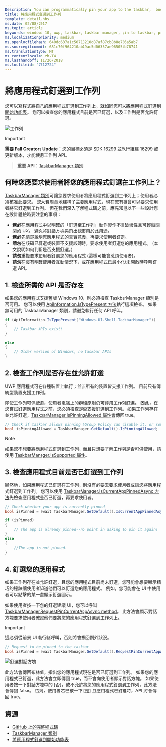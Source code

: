 ```yaml
---
Description: You can programmatically pin your app to the taskbar,  bnd you can check if it's currently pinned.
title: 將應用程式釘選到工作列
template: detail.hbs
ms.date: 02/08/2017
ms.topic: article
keywords: windows 10, uwp, taskbar, taskbar manager, pin to taskbar, primary tile, 工作列, 工作列管理員, 釘選到工作列, 主要磚
ms.localizationpriority: medium
ms.openlocfilehash: 640dc637a1c50718210d87af87cb8b8e706a5ab7
ms.sourcegitcommit: 681c70f964210ab49ac5d06357ae96505bb78741
ms.translationtype: MT
ms.contentlocale: zh-TW
ms.lasthandoff: 11/26/2018
ms.locfileid: "7712724"
---
```

# <a name="pin-your-app-to-the-taskbar"></a>將應用程式釘選到工作列

您可以寫程式將自己的應用程式釘選到工作列上，就如同您可以[將應用程式釘選到開始功能表](tiles-and-notifications/primary-tile-apis.md)。 您可以檢查您的應用程式目前是否已釘選，以及工作列是否允許釘選。 

![工作列](images/taskbar/taskbar.png)

> [!IMPORTANT]
> **需要 Fall Creators Update**：您的目標必須是 SDK 16299 並執行組建 16299 或更新版本，才能使用工作列 API。

> **重要 API**：[TaskbarManager 類別](https://docs.microsoft.com/uwp/api/windows.ui.shell.taskbarmanager) 


## <a name="when-should-you-ask-the-user-to-pin-your-app-to-the-taskbar"></a>何時您應要求使用者將您的應用程式釘選在工作列上？ 

[TaskbarManager 類別](https://docs.microsoft.com/uwp/api/windows.ui.shell.taskbarmanager)可讓您要求使用者將應用程式釘選到工作列上；使用者必須核准此要求。 您大費周章地建構了主要應用程式，現在您有機會可以要求使用者將它釘選到工作列。 但在我們深入了解程式碼之前，應先知道以下一些設計您在設計體驗時要注意的事項：

* **務必**在應用程式中以明確的「釘選至工作列」動作製作不具破壞性且可輕鬆關閉的 UX。 避免將對話方塊與飛出視窗用於此用途。 
* **務必**先清楚說明您應用程式的真實意義，再要求使用者釘選。
* **請勿**在該磚已釘選或裝置不支援該磚時，要求使用者釘選您的應用程式。 (本文說明如何判斷是否支援釘選。)
* **請勿**重複要求使用者釘選您的應用程式 (這樣可能會惹煩使用者)。
* **請勿**在沒有明確使用者互動情況下，或在應用程式已最小化/未開啟時呼叫釘選 API。


## <a name="1-check-whether-the-required-apis-exist"></a>1. 檢查所需的 API 是否存在

如果您的應用程式支援舊版 Windows 10，則必須檢查 TaskbarManager 類別是否可用。 您可以使用 [ApiInformation.IsTypePresent 方法](https://docs.microsoft.com/en-us/uwp/api/windows.foundation.metadata.apiinformation#Windows_Foundation_Metadata_ApiInformation_IsTypePresent_System_String_)執行這項檢查。 如果無可用的 TaskbarManager 類別，請避免執行任何 API 呼叫。

```csharp
if (ApiInformation.IsTypePresent("Windows.UI.Shell.TaskbarManager"))
{
    // Taskbar APIs exist!
}

else
{
    // Older version of Windows, no taskbar APIs
}
```


## <a name="2-check-whether-taskbar-is-present-and-allows-pinning"></a>2. 檢查工作列是否存在並允許釘選

UWP 應用程式可在各種裝置上執行；並非所有的裝置皆支援工作列。 目前只有傳統型裝置支援工作列。 

即使工作列可供使用，使用者電腦上的群組原則仍可停用工作列釘選。 因此，在您嘗試釘選應用程式之前，您必須檢查是否支援釘選到工作列。 如果工作列存在並允許釘選，[TaskbarManager.IsPinningAllowed 屬性](https://docs.microsoft.com/uwp/api/windows.ui.shell.taskbarmanager.IsPinningAllowed)會傳回 true。 

```csharp
// Check if taskbar allows pinning (Group Policy can disable it, or some device families don't have taskbar)
bool isPinningAllowed = TaskbarManager.GetDefault().IsPinningAllowed;
```

> [!NOTE]
> 如果您不想要將應用程式釘選到工作列，而且只想要了解工作列是否可供使用，請使用 [TaskbarManager.IsSupported 屬性](https://docs.microsoft.com/uwp/api/windows.ui.shell.taskbarmanager.IsSupported)。


## <a name="3-check-whether-your-app-is-currently-pinned-to-the-taskbar"></a>3. 檢查應用程式目前是否已釘選到工作列

顯然地，如果應用程式已釘選在工作列，則沒有必要去要求使用者或讓您將應用程式釘選到工作列。 您可以使用 [TaskbarManager.IsCurrentAppPinnedAsync 方法](https://docs.microsoft.com/uwp/api/windows.ui.shell.taskbarmanager.IsCurrentAppPinnedAsync)先檢查應用程式是否已釘選，再要求使用者。

```csharp
// Check whether your app is currently pinned
bool isPinned = await TaskbarManager.GetDefault().IsCurrentAppPinnedAsync();

if (isPinned)
{
    // The app is already pinned--no point in asking to pin it again!
}
else 
{
    //The app is not pinned. 
}
```


##  <a name="4-pin-your-app"></a>4. 釘選您的應用程式

如果工作列存在並允許釘選，且您的應用程式目前尚未釘選，您可能會想要顯示精巧的秘訣讓使用者知道他們可以釘選您的應用程式。 例如，您可能會在 UI 中使用者可以點擊的某一處顯示釘選圖示。 

如果使用者按一下您的釘選建議 UI，您可以呼叫 [TaskbarManager.RequestPinCurrentAppAsync method](https://docs.microsoft.com/uwp/api/windows.ui.shell.taskbarmanager.RequestPinCurrentAppAsync)。 此方法會顯示對話方塊要求使用者確認他們要將您的應用程式釘選到工作列上。

> [!IMPORTANT]
> 這必須從前景 UI 執行緒呼叫，否則將會擲回例外狀況。

```csharp
// Request to be pinned to the taskbar
bool isPinned = await TaskbarManager.GetDefault().RequestPinCurrentAppAsync();
```

![釘選對話方塊](images/taskbar/pin-dialog.png)

此方法會傳回布林值，指出您的應用程式現在是否已釘選到工作列。 如果您的應用程式已釘選，此方法會立即傳回 true，而不會向使用者顯示對話方塊。 如果使用者按一下對話方塊中的 \[否\]，或不允許將您的應用程式釘選到工作列，此方法會傳回 false。 否則，使用者若已按一下 \[是\] 且應用程式已釘選時，API 將會傳回 true。


## <a name="resources"></a>資源

* [GitHub 上的完整程式碼](https://github.com/WindowsNotifications/quickstart-pin-to-taskbar)
* [TaskbarManager 類別](https://docs.microsoft.com/uwp/api/windows.ui.shell.taskbarmanager)
* [將應用程式釘選到開始功能表](tiles-and-notifications/primary-tile-apis.md)